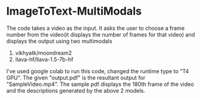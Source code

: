 # ImageToText-MultiModals

The code takes a video as the input. 
It asks the user to choose a frame number from the video(it displays the number of frames for that video) and displays the output using two multimodals 
1. vikhyatk/moondream2
2. llava-hf/llava-1.5-7b-hf

I've used google colab to run this code, changed the runtime type to "T4 GPU".
The given "output.pdf" is the resultant output for "SampleVideo.mp4". 
The sample pdf displays the 180th frame of the video and the descriptions generated by the above 2 models.

